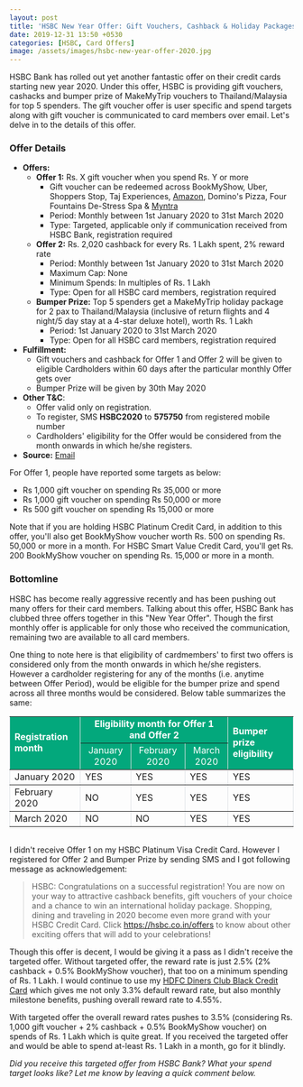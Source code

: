 ```yaml
---
layout: post
title: 'HSBC New Year Offer: Gift Vouchers, Cashback & Holiday Packages up for grabs'
date: 2019-12-31 13:50 +0530
categories: [HSBC, Card Offers]
image: /assets/images/hsbc-new-year-offer-2020.jpg
---
```


HSBC Bank has rolled out yet another fantastic offer on their credit cards starting new year 2020. Under this offer, HSBC is providing gift vouchers, cashacks and bumper prize of MakeMyTrip vouchers to Thailand/Malaysia for top 5 spenders. The gift voucher offer is user specific and spend targets along with gift voucher is communicated to card members over email. Let's delve in to the details of this offer.

### Offer Details

- **Offers:**
  - **Offer 1:** Rs. X gift voucher when you spend Rs. Y or more
    - Gift voucher can be redeemed across BookMyShow, Uber, Shoppers Stop, Taj Experiences, [Amazon](https://l.cardinfo.in/amazon), Domino's Pizza, Four Fountains De-Stress Spa & [Myntra](https://l.cardinfo.in/myntra)
    - Period: Monthly between 1st January 2020 to 31st March 2020
    - Type: Targeted, applicable only if communication received from HSBC Bank, registration required
  - **Offer 2:** Rs. 2,020 cashback for every Rs. 1 Lakh spent, 2% reward rate
    - Period: Monthly between 1st January 2020 to 31st March 2020
    - Maximum Cap: None
    - Minimum Spends: In multiples of Rs. 1 Lakh
    - Type: Open for all HSBC card members, registration required
  - **Bumper Prize:** Top 5 spenders get a MakeMyTrip holiday package for 2 pax to Thailand/Malaysia (inclusive of return flights and 4 night/5 day stay at a 4-star deluxe hotel), worth Rs. 1 Lakh
    - Period: 1st January 2020 to 31st March 2020
    - Type: Open for all HSBC card members, registration required
- **Fulfillment:**
  - Gift vouchers and cashback for Offer 1 and Offer 2 will be given to eligible Cardholders within 60 days after the particular monthly Offer gets over
  - Bumper Prize will be given by 30th May 2020
- **Other T&C**:
  - Offer valid only on registration.
  - To register, SMS **HSBC2020** to **575750** from registered mobile number
  - Cardholders' eligibility for the Offer would be considered from the month onwards in which he/she registers.
- **Source:** [Email](http://mail.hsbc.com.hk/in/cc_act_npr_1219/offer.htm)

For Offer 1, people have reported some targets as below:

- Rs 1,000 gift voucher on spending Rs 35,000 or more
- Rs 1,000 gift voucher on spending Rs 50,000 or more
- Rs 500 gift voucher on spending Rs 15,000 or more

Note that if you are holding HSBC Platinum Credit Card, in addition to this offer, you'll also get BookMyShow voucher worth Rs. 500 on spending Rs. 50,000 or more in a month. For HSBC Smart Value Credit Card, you'll get Rs. 200 BookMyShow voucher on spending Rs. 15,000 or more in a month.

### Bottomline

HSBC has become really aggressive recently and has been pushing out many offers for their card members. Talking about this offer, HSBC Bank has clubbed three offers together in this "New Year Offer". Though the first monthly offer is applicable for only those who received the communication, remaining two are available to all card members.

One thing to note here is that eligibility of cardmembers' to first two offers is considered only from the month onwards in which he/she registers. However a cardholder registering for any of the months (i.e. anytime between Offer Period), would be eligible for the bumper prize and spend across all three months would be considered. Below table summarizes the same:

<table width="100%" border="1" cellspacing="0" cellpadding="5" style="border: 1px #dee2e6; border-collapse: collapse; margin-bottom: 2rem;display: block;overflow-x: auto;">
  <tbody>
    <tr bgcolor="#03a87c">
      <td rowspan="2" style="color: #ffffff;font-weight: bold;">Registration month</td>
      <td colspan="3" align="center" style="color: #ffffff;font-weight: bold;">Eligibility month for Offer 1 and Offer 2 </td>
      <td rowspan="2" style="color: #ffffff;font-weight: bold;">Bumper prize eligibility</td>
    </tr>
    <tr bgcolor="#03a87c">
      <td align="center" style="color: #ffffff;">January 2020</td>
      <td align="center" style="color: #ffffff;">February 2020</td>
      <td align="center" style="color: #ffffff;">March 2020</td>
      </tr>
    <tr>
      <td>January 2020</td>
      <td>YES</td>
      <td>YES</td>
      <td>YES</td>
      <td>YES</td>
    </tr>
    <tr>
      <td>February 2020</td>
      <td>NO</td>
      <td>YES</td>
      <td>YES</td>
      <td>YES</td>
    </tr>
    <tr>
      <td>March 2020</td>
      <td>NO</td>
      <td>NO</td>
      <td>YES</td>
      <td>YES</td>
    </tr>
  </tbody>
</table>

I didn't receive Offer 1 on my HSBC Platinum Visa Credit Card. However I registered for Offer 2 and Bumper Prize by sending SMS and I got following message as acknowledgement:

> HSBC: Congratulations on a successful registration! You are now on your way to attractive cashback benefits, gift vouchers of your choice and a chance to win an international holiday package. Shopping, dining and traveling in 2020 become even more grand with your HSBC Credit Card. Click https://hsbc.co.in/offers to know about other exciting offers that will add to your celebrations!

Though this offer is decent, I would be giving it a pass as I didn't receive the targeted offer. Without targeted offer, the reward rate is just 2.5% (2% cashback + 0.5% BookMyShow voucher), that too on a minimum spending of Rs. 1 Lakh. I would continue to use my [HDFC Diners Club Black Credit Card](/hdfc-diners-club-black-credit-card-review/) which gives me not only 3.3% default reward rate, but also monthly milestone benefits, pushing overall reward rate to 4.55%.

With targeted offer the overall reward rates pushes to 3.5% (considering Rs. 1,000 gift voucher + 2% cashback + 0.5% BookMyShow voucher) on spends of Rs. 1 Lakh which is quite great. If you received the targeted offer and would be able to spend at-least Rs. 1 Lakh in a month, go for it blindly.

_Did you receive this targeted offer from HSBC Bank? What your spend target looks like? Let me know by leaving a quick comment below._
